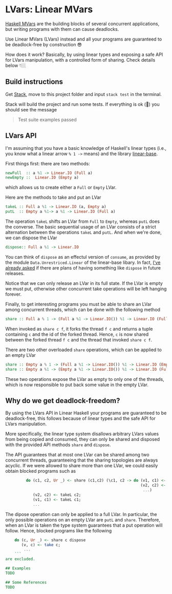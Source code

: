 # LVars: Linear MVars 

[Haskell MVars](https://hackage.haskell.org/package/base-4.17.0.0/docs/Control-Concurrent-MVar.html) are the building blocks of several concurrent applications, but writing programs with them can cause deadlocks. 

Use Linear MVars (LVars) instead and all your programs are guaranteed to be deadlock-free by construction 😎

How does it work? Basically, by using linear types and exposing a safe API for LVars manipulation, with a controlled form of sharing.  Check details below 👇🏼

## Build instructions 

Get [Stack](https://docs.haskellstack.org/en/stable/), move to this project folder and input `stack test` in the terminal.

Stack will build the project and run some tests. If everything is ok (🤞) you should see the message 
> Test suite examples passed

## LVars API 

I'm assuming that you have a basic knowledge of Haskell's linear types (i.e., you know what a linear arrow  `% 1 ->` means) and the library [linear-base](https://github.com/tweag/linear-base).  

First things first: there are two methods:
```haskell 
newFull  :: a %1 -> Linear.IO (Full a)
newEmpty ::  Linear.IO (Empty a)
```
which allows us to create either a `Full` or `Empty` LVar. 

Here are the methods to take and put an LVar 
```haskell
takeL :: Full a %1 -> Linear.IO (a, Empty a)
putL  :: Empty a %1-> a %1 -> Linear.IO (Full a)
```

The operation `takeL` shifts an LVar from `Full` to `Empty`, whereas `putL` does the converse. The basic sequential usage of an LVar consists of a strict alternation between the operations `takeL` and `putL`. And when we're done, we can dispose the LVar

```haskell 
dispose:: Full a %1 -> Linear.IO
```

You can think of `dispose` as an effectul version of `consume`, as provided by the module `Data.Unrestriced.Linear` of the linear-base libary. In fact, [I've already asked](https://github.com/tweag/linear-base/issues/436) if there are plans of having something like `dispose` in future releases. 

Notice that we can only release an LVar in its full state. If the LVar is empty we must put, otherwise other concurrent take operations will be left hanging forever. 

Finally, to get interesting programs you must be able to share an LVar among concurrent threads, which can be done with the following method
```haskell 
share :: Full a % 1 -> (Full a %1 -> Linear.IO()) %1 -> Linear.IO (Full a, Ur ThreadId)
```
When invoked as `share c f`, it forks the thread  `f c` and returns a tuple containing `c` and the id of the forked thread. Hence, `c` is now shared between the forked thread `f c` and the thread that invoked `share c f`. 

There are two other overloaded `share` operations, which can be applied to an empty LVar 
```haskell 
share :: Empty a % 1 -> (Full a %1 -> Linear.IO()) %1 -> Linear.IO (Empty a, Ur ThreadId)
share :: Empty a %1 -> (Empty a %1 -> Linear.IO()) %1 -> Linear.IO (Full a, Ur ThreadId)
```

These two operations expose the LVar as empty to only one of the threads, which is now responsible to put back some value in the empty LVar. 

## Why do we get deadlock-freedom?

By using the LVars API in Linear Haskell your programs are guaranteed to be deadlock-free, this follows because of linear types and the safe API for LVars manipulation. 

More specifically, the linear type system disallows arbitrary LVars values from being copied and consumed, they can only be shared and disposed with the provided API methods `share` and `dispose`. 

The API guarantees that at most one LVar can be shared among two concurrent threads, guaranteeing that the sharing topologies are always acyclic. If we were allowed to share more than one LVar, we could easily obtain blocked programs such as 
```haskell
         do (c1, c2, Ur _) <- share (c1,c2) (\c1, c2 -> do (v1, c1) <- takeL c1; 
                                                           (v2, c2) <- takeL c2; 
                                                            ...)
            (v2, c2) <- takeL c2; 
            (v1, c1) <- takeL c1; 
            ...
```

The dipose operation can only be applied to a full LVar. In particular, the only possible operations on an empty LVar are `putL` and `share`. Therefore, when an LVar is taken the type system guarantees that a put operation will follow. Hence, blocked programs like the following 
```haskell
    do (c, Ur _) <- share c dispose 
       (v, c) <- take c; 
        ...
    ```
are excluded.

## Examples 
TODO 

## Some References 
TODO 